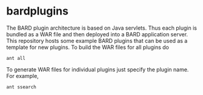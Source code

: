 bardplugins
===========

The BARD plugin architecture is based on Java servlets. Thus each plugin is bundled as a WAR file and then deployed into a BARD application server. This repository hosts some example BARD plugins that can be used as a template for new plugins. To build the WAR files for all plugins do
```
ant all
```
To generate WAR files for individual plugins just specify the plugin name. For example,
```
ant ssearch
``` 
